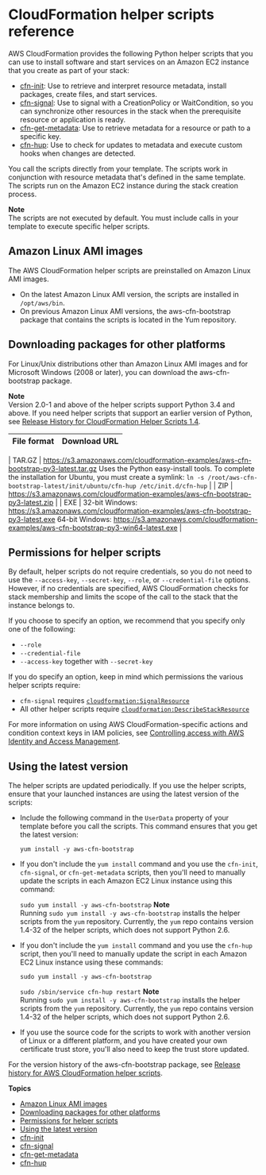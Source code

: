# CloudFormation helper scripts reference<a name="cfn-helper-scripts-reference"></a>

AWS CloudFormation provides the following Python helper scripts that you can use to install software and start services on an Amazon EC2 instance that you create as part of your stack:
+  [cfn\-init](cfn-init.md): Use to retrieve and interpret resource metadata, install packages, create files, and start services\.
+  [cfn\-signal](cfn-signal.md): Use to signal with a CreationPolicy or WaitCondition, so you can synchronize other resources in the stack when the prerequisite resource or application is ready\.
+  [cfn\-get\-metadata](cfn-get-metadata.md): Use to retrieve metadata for a resource or path to a specific key\.
+  [cfn\-hup](cfn-hup.md): Use to check for updates to metadata and execute custom hooks when changes are detected\.

You call the scripts directly from your template\. The scripts work in conjunction with resource metadata that's defined in the same template\. The scripts run on the Amazon EC2 instance during the stack creation process\.

**Note**  
The scripts are not executed by default\. You must include calls in your template to execute specific helper scripts\.

## Amazon Linux AMI images<a name="cfn-helper-scripts-reference-amazon-amis"></a>

The AWS CloudFormation helper scripts are preinstalled on Amazon Linux AMI images\.
+ On the latest Amazon Linux AMI version, the scripts are installed in `/opt/aws/bin`\.
+ On previous Amazon Linux AMI versions, the aws\-cfn\-bootstrap package that contains the scripts is located in the Yum repository\.

## Downloading packages for other platforms<a name="cfn-helper-scripts-reference-downloads"></a>

<a name="cfn-helper-scripts-reference-downloads"></a>For Linux/Unix distributions other than Amazon Linux AMI images and for Microsoft Windows \(2008 or later\), you can download the aws\-cfn\-bootstrap package\.

**Note**  
Version 2\.0\-1 and above of the helper scripts support Python 3\.4 and above\. If you need helper scripts that support an earlier version of Python, see [Release History for CloudFormation Helper Scripts 1\.4](https://docs.aws.amazon.com/AWSCloudFormation/latest/UserGuide/releasehistory-aws-cfn-bootstrap.html#releasehistory-aws-cfn-bootstrap-v1)\.


| File format | Download URL | 
| --- | --- | 

|  TAR\.GZ  |  [ https://s3\.amazonaws\.com/cloudformation\-examples/aws\-cfn\-bootstrap\-py3\-latest\.tar\.gz](https://s3.amazonaws.com/cloudformation-examples/aws-cfn-bootstrap-py3-latest.tar.gz) Uses the Python easy\-install tools\. To complete the installation for Ubuntu, you must create a symlink: `ln -s /root/aws-cfn-bootstrap-latest/init/ubuntu/cfn-hup /etc/init.d/cfn-hup`  | 
|  ZIP  |  [ https://s3\.amazonaws\.com/cloudformation\-examples/aws\-cfn\-bootstrap\-py3\-latest\.zip](https://s3.amazonaws.com/cloudformation-examples/aws-cfn-bootstrap-py3-latest.zip)  | 
|  EXE  |  32\-bit Windows: [ https://s3\.amazonaws\.com/cloudformation\-examples/aws\-cfn\-bootstrap\-py3\-latest\.exe](https://s3.amazonaws.com/cloudformation-examples/aws-cfn-bootstrap-py3-latest.exe)  64\-bit Windows: [ https://s3\.amazonaws\.com/cloudformation\-examples/aws\-cfn\-bootstrap\-py3\-win64\-latest\.exe](https://s3.amazonaws.com/cloudformation-examples/aws-cfn-bootstrap-py3-win64-latest.exe)  | 


## Permissions for helper scripts<a name="cfn-helper-scripts-reference-permissions"></a>

By default, helper scripts do not require credentials, so you do not need to use the `--access-key`, `--secret-key`, `--role`, or `--credential-file` options\. However, if no credentials are specified, AWS CloudFormation checks for stack membership and limits the scope of the call to the stack that the instance belongs to\.

If you choose to specify an option, we recommend that you specify only one of the following:
+ `--role`
+ `--credential-file`
+ `--access-key` together with `--secret-key`

If you do specify an option, keep in mind which permissions the various helper scripts require: 
+ `cfn-signal` requires [ `cloudformation:SignalResource`](https://docs.aws.amazon.com/AWSCloudFormation/latest/APIReference/API_SignalResource.html)
+ All other helper scripts require [ `cloudformation:DescribeStackResource`](https://docs.aws.amazon.com/AWSCloudFormation/latest/APIReference/API_DescribeStackResources.html)

For more information on using AWS CloudFormation\-specific actions and condition context keys in IAM policies, see [Controlling access with AWS Identity and Access Management](using-iam-template.md)\.

## Using the latest version<a name="cfn-helper-scripts-reference-latest-version"></a>

The helper scripts are updated periodically\. If you use the helper scripts, ensure that your launched instances are using the latest version of the scripts:
+ Include the following command in the `UserData` property of your template before you call the scripts\. This command ensures that you get the latest version:

  `yum install -y aws-cfn-bootstrap`
+ If you don't include the `yum install` command and you use the `cfn-init`, `cfn-signal`, or `cfn-get-metadata` scripts, then you'll need to manually update the scripts in each Amazon EC2 Linux instance using this command:

  `sudo yum install -y aws-cfn-bootstrap`
**Note**  
Running `sudo yum install -y aws-cfn-bootstrap` installs the helper scripts from the `yum` repository\. Currently, the `yum` repo contains version 1\.4\-32 of the helper scripts, which does not support Python 2\.6\.
+ If you don't include the `yum install` command and you use the `cfn-hup` script, then you'll need to manually update the script in each Amazon EC2 Linux instance using these commands:

  `sudo yum install -y aws-cfn-bootstrap`

  `sudo /sbin/service cfn-hup restart`
**Note**  
Running `sudo yum install -y aws-cfn-bootstrap` installs the helper scripts from the `yum` repository\. Currently, the `yum` repo contains version 1\.4\-32 of the helper scripts, which does not support Python 2\.6\.
+ If you use the source code for the scripts to work with another version of Linux or a different platform, and you have created your own certificate trust store, you'll also need to keep the trust store updated\.

For the version history of the aws\-cfn\-bootstrap package, see [Release history for AWS CloudFormation helper scripts](releasehistory-aws-cfn-bootstrap.md)\.

**Topics**
+ [Amazon Linux AMI images](#cfn-helper-scripts-reference-amazon-amis)
+ [Downloading packages for other platforms](#cfn-helper-scripts-reference-downloads)
+ [Permissions for helper scripts](#cfn-helper-scripts-reference-permissions)
+ [Using the latest version](#cfn-helper-scripts-reference-latest-version)
+ [cfn\-init](cfn-init.md)
+ [cfn\-signal](cfn-signal.md)
+ [cfn\-get\-metadata](cfn-get-metadata.md)
+ [cfn\-hup](cfn-hup.md)
